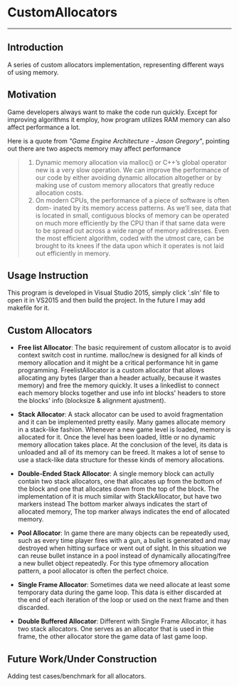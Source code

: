 # CustomAllocators
---
## Introduction
A series of custom allocators implementation, representing different ways of using memory.

## Motivation
Game developers always want to make the code run quickly. Except for improving algorithms it employ, how program utilizes RAM memory can also affect performance a lot.

Here is a quote from *"Game Engine Architecture - Jason Gregory"*, pointing out there are two aspects memory may affect performance

> 1. Dynamic memory allocation via malloc() or C++’s global operator new is a very slow operation. We can improve the performance of our code by either avoiding dynamic allocation altogether or by making use of custom memory allocators that greatly reduce allocation costs. 
> 2. On modern CPUs, the performance of a piece of software is often dom- inated by its memory access patterns. As we’ll see, data that is located in small, contiguous blocks of memory can be operated on much more efficiently by the CPU than if that same data were to be spread out across a wide range of memory addresses. Even the most efficient algorithm, coded with the utmost care, can be brought to its knees if the data upon which it operates is not laid out efficiently in memory.

## Usage Instruction
This program is developed in Visual Studio 2015, simply click '.sln' file to open it in VS2015 and then build the project. In the future I may add makefile for it.

## Custom Allocators
* **Free list Allocator**: The basic requirement of custom allocator is to avoid context switch cost in runtime.
   malloc/new is designed for all kinds of memory allocation and it might be a critical
   performance hit in game programming.
   FreelistAllocator is a custom allocator that allows allocating any bytes (larger than a 
   header actually, because it wastes memory) and free the memory quickly. It uses
   a linkedlist to connect each memory blocks together and use info int blocks' headers to 
   store the blocks' info (blocksize & alignment ajustment).

* **Stack Allocator**: A stack allocator can be used to avoid fragmentation and it can be implemented pretty easily. Many games allocate memory in a stack-like fashion. Whenever a new game level is loaded, memory is allocated for it. Once the level has been loaded, little or no dynamic memory allocation takes place. At the conclusion of the level, its data is unloaded and all of its memory can be freed. It makes a lot of sense to use a stack-like data structure for thesse kinds of memory allocations.

* **Double-Ended Stack Allocator**: A single memory block can actully contain two stack allocators, one that allocates
   up from the bottom of the block and one that allocates down from the top of the block.
   The implementation of it is much similar with StackAllocator, but have two markers instead
   The bottom marker always indicates the start of allocated memory,
   The top marker always indicates the end of allocated memory.

* **Pool Allocator**: In game there are many objects can be repeatedly used, such as every time player fires with a gun, a bullet is generated and may destroyed when hitting surface or went out of sight. In this situation we can reuse bullet instance in a pool instead of dynamically allocating/free a new bullet object repeatedly. For this type ofmemory allocation pattern, a pool allocator is often the perfect choice. 

* **Single Frame Allocator**: Sometimes data we need allocate at least some temporary data during the game loop.
   This data is either discarded at the end of each iteration of the loop or used on the
   next frame and then discarded. 
   
* **Double Buffered Allocator**: Different with Single Frame Allocator, it has two stack allocators. One serves as an allocator that is used in thie frame, the other allocator store the game data of last game loop.

## Future Work/Under Construction
Adding test cases/benchmark for all allocators.
